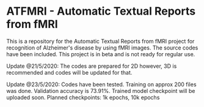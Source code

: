 # ATFMRI - Automatic Textual Reports from fMRI

This is a repository for the Automatic Textual Reports from fMRI project for recognition of Alzheimer's disease by using fMRI images. The source codes have been included. This project is in beta and is not ready for regular use. 

Update @21/5/2020:
The codes are prepared for 2D however, 3D is recommended and codes will be updated for that.

Update @23/5/2020:
Codes have been tested. Training on approx 200 files was done. Validation accuracy is 73.91%. Trained model checkpoint will be uploaded soon. Planned checkpoints: 1k epochs, 10k epochs
